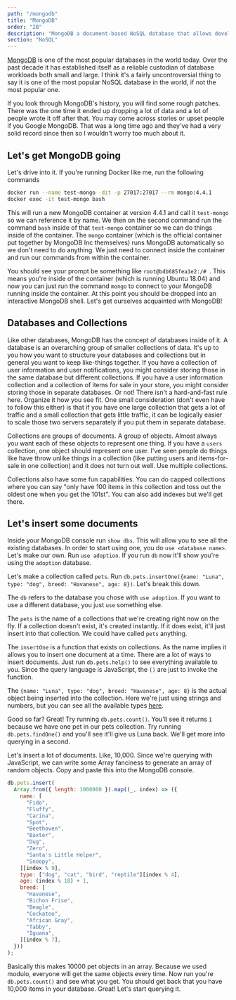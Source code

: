 ```yaml
---
path: "/mongodb"
title: "MongoDB"
order: "2B"
description: "MongoDB a document-based NoSQL database that allows developers to write unstructured data to be queried later. Brian goes into what this means for a developer and when you might want to use it"
section: "NoSQL"
---
```


[MongoDB][jetbrains] is one of the most popular databases in the world today. Over the past decade it has established itself as a reliable custodian of database workloads both small and large. I think it's a fairly uncontroversial thing to say it is one of the most popular NoSQL database in the world, if not the most popular one.

If you look through MongoDB's history, you will find some rough patches. There was the one time it ended up dropping a lot of data and a lot of people wrote it off after that. You may come across stories or upset people if you Google MongoDB. That was a long time ago and they've had a very solid record since then so I wouldn't worry too much about it.

## Let's get MongoDB going

Let's drive into it. If you're running Docker like me, run the following commands

```bash
docker run --name test-mongo -dit -p 27017:27017 --rm mongo:4.4.1
docker exec -it test-mongo bash
```

This will run a new MongoDB container at version 4.4.1 and call it `test-mongo` so we can reference it by name. We then on the second command run the command `bash` inside of that `test-mongo` container so we can do things inside of the container. The `mongo` container (which is the official container put together by MongoDB Inc themselves) runs MongoDB automatically so we don't need to do anything. We just need to connect inside the container and run our commands from within the container.

You should see your prompt be something like `root@bdb685fea1e2:/# `. This means you're inside of the container (which is running Ubuntu 18.04) and now you can just run the command `mongo` to connect to your MongoDB running inside the container. At this point you should be dropped into an interactive MongoDB shell. Let's get ourselves acquainted with MongoDB!

## Databases and Collections

Like other databases, MongoDB has the concept of databases inside of it. A database is an overarching group of smaller collections of data. It's up to you how you want to structure your databases and collections but in general you want to keep like-things together. If you have a collection of user information and user notifications, you might consider storing those in the same database but different collections. If you have a user information collection and a collection of items for sale in your store, you might consider storing those in separate databases. Or not! There isn't a hard-and-fast rule here. Organize it how you see fit. One small consideration (don't even have to follow this either) is that if you have one large collection that gets a lot of traffic and a small collection that gets little traffic, it can be logically easier to scale those two servers separately if you put them in separate database.

Collections are groups of documents. A group of objects. Almost always you want each of these objects to represent one thing. If you have a `users` collection, one object should represent one user. I've seen people do things like have throw unlike things in a collection (like putting users and items-for-sale in one collection) and it does not turn out well. Use multiple collections.

Collections also have some fun capabilities. You can do capped collections where you can say "only have 100 items in this collection and toss out the oldest one when you get the 101st". You can also add indexes but we'll get there.

## Let's insert some documents

Inside your MongoDB console run `show dbs`. This will allow you to see all the existing databases. In order to start using one, you do `use <database name>`. Let's make our own. Run `use adoption`. If you run `db` now it'll show you're using the `adoption` database.

Let's make a collection called `pets`. Run `db.pets.insertOne({name: "Luna", type: "dog", breed: "Havanese", age: 8})`. Let's break this down.

The `db` refers to the database you chose with `use adoption`. If you want to use a different database, you just `use` something else.

The `pets` is the name of a collections that we're creating right now on the fly. If a collection doesn't exist, it's created instantly. If it does exist, it'll just insert into that collection. We could have called `pets` anything.

The `insertOne` is a function that exists on collections. As the name implies it allows you to insert one document at a time. There are a lot of ways to insert documents. Just run `db.pets.help()` to see everything available to you. Since the query language is JavaScript, the `()` are just to invoke the function.

The `{name: "Luna", type: "dog", breed: "Havanese", age: 8}` is the actual object being inserted into the collection. Here we're just using strings and numbers, but you can see all the available types [here][bson].

Good so far? Great! Try running `db.pets.count()`. You'll see it returns `1` because we have one pet in our pets collection. Try running `db.pets.findOne()` and you'll see it'll give us Luna back. We'll get more into querying in a second.

Let's insert a lot of documents. Like, 10,000. Since we're querying with JavaScript, we can write some Array fanciness to generate an array of random objects. Copy and paste this into the MongoDB console.

```javascript
db.pets.insert(
  Array.from({ length: 1000000 }).map((_, index) => ({
    name: [
      "Fido",
      "Fluffy",
      "Carina",
      "Spot",
      "Beethoven",
      "Baxter",
      "Dug",
      "Zero",
      "Santa's Little Helper",
      "Snoopy",
    ][index % 9],
    type: ["dog", "cat", "bird", "reptile"][index % 4],
    age: (index % 18) + 1,
    breed: [
      "Havanese",
      "Bichon Frise",
      "Beagle",
      "Cockatoo",
      "African Gray",
      "Tabby",
      "Iguana",
    ][index % 7],
  }))
);
```

Basically this makes 10000 pet objects in an array. Because we used modulo, everyone will get the same objects every time. Now run you're `db.pets.count()` and see what you get. You should get back that you have 10,000 items in your database. Great! Let's start querying it.

[jetbrains]: https://www.jetbrains.com/lp/devecosystem-2020/databases/
[bson]: https://docs.mongodb.com/manual/reference/bson-types/

